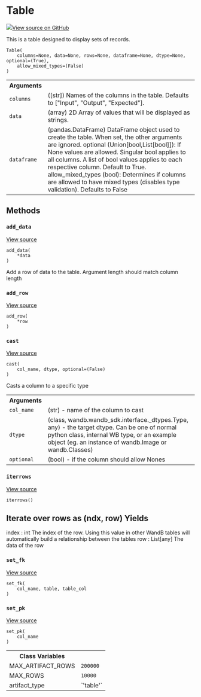 # Table



[![](https://www.tensorflow.org/images/GitHub-Mark-32px.png)View source on GitHub](https://www.github.com/wandb/client/tree/7bbc4a4eac8eeb2bf37a62ce519e0de61c67eadf/wandb/data_types.py#L125-L603)




This is a table designed to display sets of records.

<pre><code>Table(
    columns=None, data=None, rows=None, dataframe=None, dtype=None, optional=(True),
    allow_mixed_types=(False)
)</code></pre>





<!-- Tabular view -->
<table>
<tr><th>Arguments</th></tr>

<tr>
<td>
<code>columns</code>
</td>
<td>
([str]) Names of the columns in the table.
Defaults to ["Input", "Output", "Expected"].
</td>
</tr><tr>
<td>
<code>data</code>
</td>
<td>
(array) 2D Array of values that will be displayed as strings.
</td>
</tr><tr>
<td>
<code>dataframe</code>
</td>
<td>
(pandas.DataFrame) DataFrame object used to create the table.
When set, the other arguments are ignored.
optional (Union[bool,List[bool]]): If None values are allowed. Singular bool
applies to all columns. A list of bool values applies to each respective column.
Default to True.
allow_mixed_types (bool): Determines if columns are allowed to have mixed types (disables type validation). Defaults to False
</td>
</tr>
</table>



## Methods

<h3 id="add_data"><code>add_data</code></h3>

<a target="_blank" href="https://www.github.com/wandb/client/tree/7bbc4a4eac8eeb2bf37a62ce519e0de61c67eadf/wandb/data_types.py#L339-L366">View source</a>

<pre><code>add_data(
    *data
)</code></pre>

Add a row of data to the table. Argument length should match column length


<h3 id="add_row"><code>add_row</code></h3>

<a target="_blank" href="https://www.github.com/wandb/client/tree/7bbc4a4eac8eeb2bf37a62ce519e0de61c67eadf/wandb/data_types.py#L335-L337">View source</a>

<pre><code>add_row(
    *row
)</code></pre>




<h3 id="cast"><code>cast</code></h3>

<a target="_blank" href="https://www.github.com/wandb/client/tree/7bbc4a4eac8eeb2bf37a62ce519e0de61c67eadf/wandb/data_types.py#L240-L293">View source</a>

<pre><code>cast(
    col_name, dtype, optional=(False)
)</code></pre>

Casts a column to a specific type


<!-- Tabular view -->
<table>
<tr><th>Arguments</th></tr>

<tr>
<td>
<code>col_name</code>
</td>
<td>
(str) - name of the column to cast
</td>
</tr><tr>
<td>
<code>dtype</code>
</td>
<td>
(class, wandb.wandb_sdk.interface._dtypes.Type, any) - the target dtype. Can be one of
normal python class, internal WB type, or an example object (eg. an instance of wandb.Image or wandb.Classes)
</td>
</tr><tr>
<td>
<code>optional</code>
</td>
<td>
(bool) - if the column should allow Nones
</td>
</tr>
</table>



<h3 id="iterrows"><code>iterrows</code></h3>

<a target="_blank" href="https://www.github.com/wandb/client/tree/7bbc4a4eac8eeb2bf37a62ce519e0de61c67eadf/wandb/data_types.py#L484-L497">View source</a>

<pre><code>iterrows()</code></pre>

Iterate over rows as (ndx, row)
Yields
------
index : int
    The index of the row. Using this value in other WandB tables
    will automatically build a relationship between the tables
row : List[any]
    The data of the row

<h3 id="set_fk"><code>set_fk</code></h3>

<a target="_blank" href="https://www.github.com/wandb/client/tree/7bbc4a4eac8eeb2bf37a62ce519e0de61c67eadf/wandb/data_types.py#L504-L508">View source</a>

<pre><code>set_fk(
    col_name, table, table_col
)</code></pre>




<h3 id="set_pk"><code>set_pk</code></h3>

<a target="_blank" href="https://www.github.com/wandb/client/tree/7bbc4a4eac8eeb2bf37a62ce519e0de61c67eadf/wandb/data_types.py#L499-L502">View source</a>

<pre><code>set_pk(
    col_name
)</code></pre>








<!-- Tabular view -->
<table>
<tr><th>Class Variables</th></tr>

<tr>
<td>
MAX_ARTIFACT_ROWS<a id="MAX_ARTIFACT_ROWS"></a>
</td>
<td>
<code>200000</code>
</td>
</tr><tr>
<td>
MAX_ROWS<a id="MAX_ROWS"></a>
</td>
<td>
<code>10000</code>
</td>
</tr><tr>
<td>
artifact_type<a id="artifact_type"></a>
</td>
<td>
`'table'`
</td>
</tr>
</table>

